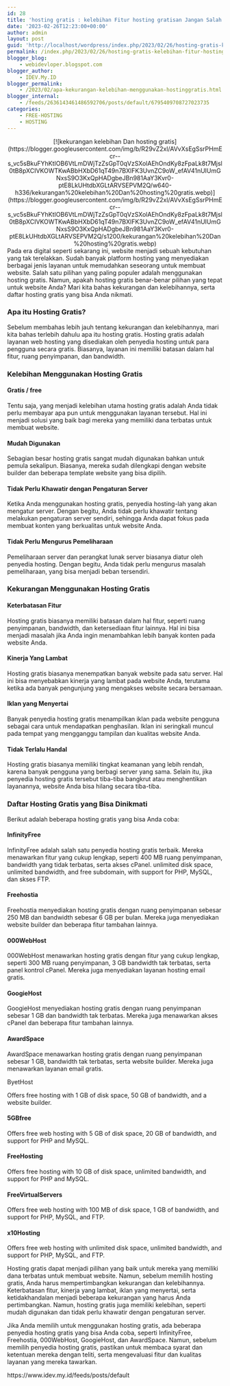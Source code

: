 ```yaml
---
id: 28
title: 'hosting gratis : kelebihan Fitur hosting gratisan Jangan Salah Pilih!'
date: '2023-02-26T12:23:00+00:00'
author: admin
layout: post
guid: 'http://localhost/wordpress/index.php/2023/02/26/hosting-gratis-kelebihan-fitur-hosting-gratisan-jangan-salah-pilih/'
permalink: /index.php/2023/02/26/hosting-gratis-kelebihan-fitur-hosting-gratisan-jangan-salah-pilih/
blogger_blog:
    - webidevloper.blogspot.com
blogger_author:
    - IDEV.My.ID
blogger_permalink:
    - /2023/02/apa-kekurangan-kelebihan-menggunakan-hostinggratis.html
blogger_internal:
    - /feeds/2636143461486592706/posts/default/6795409708727023735
categories:
    - FREE-HOSTING
    - HOSTING
---
```


<div style="clear: both; text-align: center;">[![kekurangan kelebihan Dan hosting gratis](https://blogger.googleusercontent.com/img/b/R29vZ2xl/AVvXsEgSsrPHmEcr--s_vc5sBkuFYhKtIOB6VtLmDWjTzZsGpT0qVzSXolAEhOndKy8zFpaLk8t7Mjsl0tB8pXCIVKOWTKwABbHXbD61qT49n7BXlFK3UvnZC9oW_efAV41nUIUmGNxsS9O3KxQpHADgbeJBn981AaY3Kvr0-ptE8LkUHtdbXGLtARVSEPVM2Q/w640-h336/kekurangan%20kelebihan%20Dan%20hosting%20gratis.webp)](https://blogger.googleusercontent.com/img/b/R29vZ2xl/AVvXsEgSsrPHmEcr--s_vc5sBkuFYhKtIOB6VtLmDWjTzZsGpT0qVzSXolAEhOndKy8zFpaLk8t7Mjsl0tB8pXCIVKOWTKwABbHXbD61qT49n7BXlFK3UvnZC9oW_efAV41nUIUmGNxsS9O3KxQpHADgbeJBn981AaY3Kvr0-ptE8LkUHtdbXGLtARVSEPVM2Q/s1200/kekurangan%20kelebihan%20Dan%20hosting%20gratis.webp)</div>Pada era digital seperti sekarang ini, website menjadi sebuah kebutuhan yang tak terelakkan. Sudah banyak platform hosting yang menyediakan berbagai jenis layanan untuk memudahkan seseorang untuk membuat website. Salah satu pilihan yang paling populer adalah menggunakan hosting gratis. Namun, apakah hosting gratis benar-benar pilihan yang tepat untuk website Anda? Mari kita bahas kekurangan dan kelebihannya, serta daftar hosting gratis yang bisa Anda nikmati.

###  Apa itu Hosting Gratis?

Sebelum membahas lebih jauh tentang kekurangan dan kelebihannya, mari kita bahas terlebih dahulu apa itu hosting gratis. Hosting gratis adalah layanan web hosting yang disediakan oleh penyedia hosting untuk para pengguna secara gratis. Biasanya, layanan ini memiliki batasan dalam hal fitur, ruang penyimpanan, dan bandwidth.

###  Kelebihan Menggunakan Hosting Gratis

#### Gratis / free

Tentu saja, yang menjadi kelebihan utama hosting gratis adalah Anda tidak perlu membayar apa pun untuk menggunakan layanan tersebut. Hal ini menjadi solusi yang baik bagi mereka yang memiliki dana terbatas untuk membuat website.

#### Mudah Digunakan

Sebagian besar hosting gratis sangat mudah digunakan bahkan untuk pemula sekalipun. Biasanya, mereka sudah dilengkapi dengan website builder dan beberapa template website yang bisa dipilih.

#### Tidak Perlu Khawatir dengan Pengaturan Server

Ketika Anda menggunakan hosting gratis, penyedia hosting-lah yang akan mengatur server. Dengan begitu, Anda tidak perlu khawatir tentang melakukan pengaturan server sendiri, sehingga Anda dapat fokus pada membuat konten yang berkualitas untuk website Anda.

#### Tidak Perlu Mengurus Pemeliharaan

Pemeliharaan server dan perangkat lunak server biasanya diatur oleh penyedia hosting. Dengan begitu, Anda tidak perlu mengurus masalah pemeliharaan, yang bisa menjadi beban tersendiri.

###  Kekurangan Menggunakan Hosting Gratis

#### Keterbatasan Fitur

Hosting gratis biasanya memiliki batasan dalam hal fitur, seperti ruang penyimpanan, bandwidth, dan ketersediaan fitur lainnya. Hal ini bisa menjadi masalah jika Anda ingin menambahkan lebih banyak konten pada website Anda.

#### Kinerja Yang Lambat

Hosting gratis biasanya menempatkan banyak website pada satu server. Hal ini bisa menyebabkan kinerja yang lambat pada website Anda, terutama ketika ada banyak pengunjung yang mengakses website secara bersamaan.

#### Iklan yang Menyertai

Banyak penyedia hosting gratis menampilkan iklan pada website pengguna sebagai cara untuk mendapatkan penghasilan. Iklan ini seringkali muncul pada tempat yang mengganggu tampilan dan kualitas website Anda.

#### Tidak Terlalu Handal

Hosting gratis biasanya memiliki tingkat keamanan yang lebih rendah, karena banyak pengguna yang berbagi server yang sama. Selain itu, jika penyedia hosting gratis tersebut tiba-tiba bangkrut atau menghentikan layanannya, website Anda bisa hilang secara tiba-tiba.

###  Daftar Hosting Gratis yang Bisa Dinikmati

Berikut adalah beberapa hosting gratis yang bisa Anda coba:

#### InfinityFree

InfinityFree adalah salah satu penyedia hosting gratis terbaik. Mereka menawarkan fitur yang cukup lengkap, seperti 400 MB ruang penyimpanan, bandwidth yang tidak terbatas, serta akses cPanel. unlimited disk space, unlimited bandwidth, and free subdomain, with support for PHP, MySQL, dan skses FTP.

#### Freehostia

Freehostia menyediakan hosting gratis dengan ruang penyimpanan sebesar 250 MB dan bandwidth sebesar 6 GB per bulan. Mereka juga menyediakan website builder dan beberapa fitur tambahan lainnya.

#### 000WebHost

000WebHost menawarkan hosting gratis dengan fitur yang cukup lengkap, seperti 300 MB ruang penyimpanan, 3 GB bandwidth tak terbatas, serta panel kontrol cPanel. Mereka juga menyediakan layanan hosting email gratis.

#### GoogieHost

GoogieHost menyediakan hosting gratis dengan ruang penyimpanan sebesar 1 GB dan bandwidth tak terbatas. Mereka juga menawarkan akses cPanel dan beberapa fitur tambahan lainnya.

#### AwardSpace

AwardSpace menawarkan hosting gratis dengan ruang penyimpanan sebesar 1 GB, bandwidth tak terbatas, serta website builder. Mereka juga menawarkan layanan email gratis.

ByetHost

 Offers free hosting with 1 GB of disk space, 50 GB of bandwidth, and a website builder.

#### 5GBfree 

Offers free web hosting with 5 GB of disk space, 20 GB of bandwidth, and support for PHP and MySQL.

#### FreeHosting 

 Offers free hosting with 10 GB of disk space, unlimited bandwidth, and support for PHP and MySQL.

#### FreeVirtualServers 

Offers free web hosting with 100 MB of disk space, 1 GB of bandwidth, and support for PHP, MySQL, and FTP.

#### x10Hosting 

Offers free web hosting with unlimited disk space, unlimited bandwidth, and support for PHP, MySQL, and FTP.


Hosting gratis dapat menjadi pilihan yang baik untuk mereka yang memiliki dana terbatas untuk membuat website. Namun, sebelum memilih hosting gratis, Anda harus mempertimbangkan kekurangan dan kelebihannya. Keterbatasan fitur, kinerja yang lambat, iklan yang menyertai, serta ketidakhandalan menjadi beberapa kekurangan yang harus Anda pertimbangkan. Namun, hosting gratis juga memiliki kelebihan, seperti mudah digunakan dan tidak perlu khawatir dengan pengaturan server.

Jika Anda memilih untuk menggunakan hosting gratis, ada beberapa penyedia hosting gratis yang bisa Anda coba, seperti InfinityFree, Freehostia, 000WebHost, GoogieHost, dan AwardSpace. Namun, sebelum memilih penyedia hosting gratis, pastikan untuk membaca syarat dan ketentuan mereka dengan teliti, serta mengevaluasi fitur dan kualitas layanan yang mereka tawarkan.

<div>https://www.idev.my.id/feeds/posts/default</div>